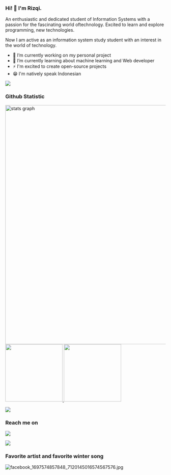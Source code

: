 ### Hi! 👋 I'm Rizqi.

An enthusiastic and dedicated student of Information Systems with a passion for the fascinating world oftechnology. Excited to learn and explore programming, new technologies.

Now I am active as an information system study student with an interest in the world of technology.

- 🔭 I’m currently working on my personal project
- 🌱 I’m currently learning about machine learning and Web developer
- ⚡  I'm excited to create open-source projects
- 😁 I'm natively speak Indonesian

<img src="https://user-images.githubusercontent.com/73097560/115834477-dbab4500-a447-11eb-908a-139a6edaec5c.gif"> 

### Github Statistic
<p align="left">
<a href="https://github.com/Masdarul">
  <img src="http://github-profile-summary-cards.vercel.app/api/cards/profile-details?username=Masdarul&theme=bear" width=750  alt="stats graph"/>
  <img height="180em" src="https://github-readme-stats-eight-theta.vercel.app/api?username=Masdarul&show_icons=true&theme=algolia&include_all_commits=true&count_private=true"/>
  <img height="180em" src="https://github-readme-stats-eight-theta.vercel.app/api/top-langs/?username=Masdarul&layout=compact&langs_count=8&theme=algolia"/>
</a>
</p>
<img src="https://user-images.githubusercontent.com/73097560/115834477-dbab4500-a447-11eb-908a-139a6edaec5c.gif"> 

### Reach me on
<a href="https://linkedin.com/in/masdarul-rizqi"><img src="https://img.shields.io/badge/-Aditya%20Vikram%20Singh-0077B5?style=flat&logo=Linkedin&logoColor=white"/></a>

<img src="https://user-images.githubusercontent.com/73097560/115834477-dbab4500-a447-11eb-908a-139a6edaec5c.gif">

### Favorite artist and favorite winter song
![facebook_1697574857848_7120145016574567576.jpg](https://github.com/Masdarul/Masdarul/assets/103945666/9e9d2f4e-01dc-47cd-b509-c71a03d68750)

